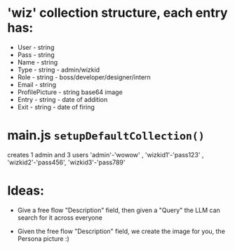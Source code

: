 
# 'wiz' collection structure, each entry has:

- User - string
- Pass - string
- Name - string
- Type - string - admin/wizkid
- Role - string - boss/developer/designer/intern
- Email - string
- ProfilePicture - string base64 image
- Entry - string - date of addition
- Exit - string - date of firing



# main.js `setupDefaultCollection()`
creates 1 admin and 3 users
'admin'-'wowow' , 'wizkid1'-'pass123' , 'wizkid2'-'pass456', 'wizkid3'-'pass789'




# Ideas:

- Give a free flow "Description" field, then given a "Query" the LLM can search for it across everyone

- Given the free flow "Description" field, we create the image for you, the Persona picture :)




